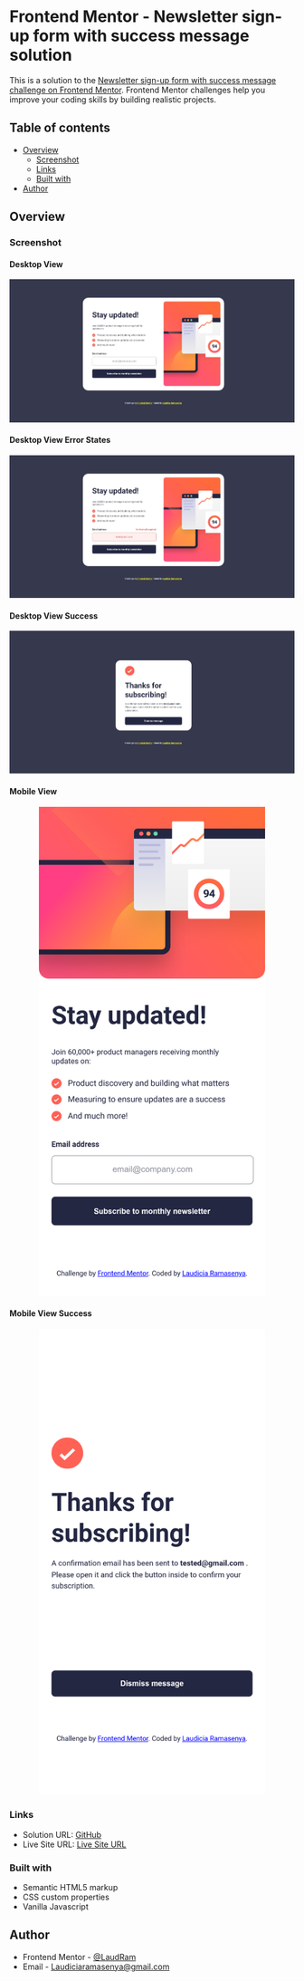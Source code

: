 # Frontend Mentor - Newsletter sign-up form with success message solution

This is a solution to the [Newsletter sign-up form with success message challenge on Frontend Mentor](https://www.frontendmentor.io/challenges/newsletter-signup-form-with-success-message-3FC1AZbNrv). Frontend Mentor challenges help you improve your coding skills by building realistic projects. 

## Table of contents

- [Overview](#overview)
  - [Screenshot](#screenshot)
  - [Links](#links)
  - [Built with](#built-with)
- [Author](#author)

## Overview

### Screenshot

#### Desktop View

![](/images/Desktop_View.jpeg)

#### Desktop View Error States

![](/images/Desktop_View_Error_States.jpeg)

#### Desktop View Success

![](/images/Desktop_View_Success.jpeg)

#### Mobile View

<div align="center">
<img src="/images/Mobile_View.png" width="400">
</div>

#### Mobile View Success

<div align="center">
<img src="/images/Mobile_View_Success.png" width="400">
</div>

### Links

- Solution URL: [GitHub](https://github.com/LaudRam/newsletter-sign-up-with-success-message)
- Live Site URL: [Live Site URL](https://newsletter-sign-up-with-success-message-blush.vercel.app/)

### Built with

- Semantic HTML5 markup
- CSS custom properties
- Vanilla Javascript

## Author

- Frontend Mentor - [@LaudRam](https://www.frontendmentor.io/profile/LaudRam/solutions)
- Email - [Laudiciaramasenya@gmail.com](mailto:Laudiciaramasenya@gmail.com)
